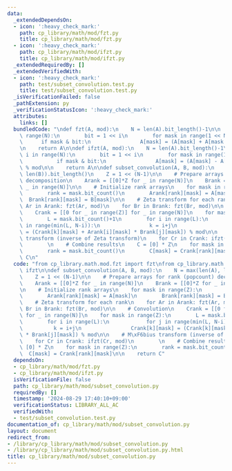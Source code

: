 ```yaml
---
data:
  _extendedDependsOn:
  - icon: ':heavy_check_mark:'
    path: cp_library/math/mod/fzt.py
    title: cp_library/math/mod/fzt.py
  - icon: ':heavy_check_mark:'
    path: cp_library/math/mod/ifzt.py
    title: cp_library/math/mod/ifzt.py
  _extendedRequiredBy: []
  _extendedVerifiedWith:
  - icon: ':heavy_check_mark:'
    path: test/subset_convolution.test.py
    title: test/subset_convolution.test.py
  _isVerificationFailed: false
  _pathExtension: py
  _verificationStatusIcon: ':heavy_check_mark:'
  attributes:
    links: []
  bundledCode: "\ndef fzt(A, mod):\n    N = len(A).bit_length()-1\n\n    for i in\
    \ range(N):\n        bit = 1 << i\n        for mask in range(1 << N):\n      \
    \      if mask & bit:\n                A[mask] = (A[mask] + A[mask ^ bit]) % mod\n\
    \n    return A\n\ndef ifzt(A, mod):\n    N = len(A).bit_length()-1\n\n    for\
    \ i in range(N):\n        bit = 1 << i\n        for mask in range(1 << N):\n \
    \           if mask & bit:\n                A[mask] = (A[mask] - A[mask ^ bit])\
    \ % mod\n\n    return A\n\ndef subset_convolution(A, B, mod):\n    N = max(len(A),\
    \ len(B)).bit_length()\n    Z = 1 << (N-1)\n\n    # Prepare arrays for rank (popcount)\
    \ decomposition\n    Arank = [[0]*Z for _ in range(N)]\n    Brank = [[0]*Z for\
    \ _ in range(N)]\n\n    # Initialize rank arrays\n    for mask in range(Z):\n\
    \        rank = mask.bit_count()\n        Arank[rank][mask] = A[mask]\n      \
    \  Brank[rank][mask] = B[mask]\n\n    # Zeta transform for each rank\n    for\
    \ Ar in Arank: fzt(Ar, mod)\n    for Br in Brank: fzt(Br, mod)\n\n    # Convolution\n\
    \    Crank = [[0 for _ in range(Z)] for _ in range(N)]\n    for mask in range(Z):\n\
    \        L = mask.bit_count()+1\n        for i in range(L):\n            for j\
    \ in range(min(L, N-i)):\n                k = i+j\n                Crank[k][mask]\
    \ = (Crank[k][mask] + Arank[i][mask] * Brank[j][mask]) % mod\n\n    # M\xF6bius\
    \ transform (inverse of Zeta transform)\n    for Cr in Crank: ifzt(Cr, mod)\n\
    \        \n    # Combine results\n    C = [0] * Z\n    for mask in range(Z):\n\
    \        rank = mask.bit_count()\n        C[mask] = Crank[rank][mask]\n\n    return\
    \ C\n"
  code: "from cp_library.math.mod.fzt import fzt\nfrom cp_library.math.mod.ifzt import\
    \ ifzt\n\ndef subset_convolution(A, B, mod):\n    N = max(len(A), len(B)).bit_length()\n\
    \    Z = 1 << (N-1)\n\n    # Prepare arrays for rank (popcount) decomposition\n\
    \    Arank = [[0]*Z for _ in range(N)]\n    Brank = [[0]*Z for _ in range(N)]\n\
    \n    # Initialize rank arrays\n    for mask in range(Z):\n        rank = mask.bit_count()\n\
    \        Arank[rank][mask] = A[mask]\n        Brank[rank][mask] = B[mask]\n\n\
    \    # Zeta transform for each rank\n    for Ar in Arank: fzt(Ar, mod)\n    for\
    \ Br in Brank: fzt(Br, mod)\n\n    # Convolution\n    Crank = [[0 for _ in range(Z)]\
    \ for _ in range(N)]\n    for mask in range(Z):\n        L = mask.bit_count()+1\n\
    \        for i in range(L):\n            for j in range(min(L, N-i)):\n      \
    \          k = i+j\n                Crank[k][mask] = (Crank[k][mask] + Arank[i][mask]\
    \ * Brank[j][mask]) % mod\n\n    # M\xF6bius transform (inverse of Zeta transform)\n\
    \    for Cr in Crank: ifzt(Cr, mod)\n        \n    # Combine results\n    C =\
    \ [0] * Z\n    for mask in range(Z):\n        rank = mask.bit_count()\n      \
    \  C[mask] = Crank[rank][mask]\n\n    return C"
  dependsOn:
  - cp_library/math/mod/fzt.py
  - cp_library/math/mod/ifzt.py
  isVerificationFile: false
  path: cp_library/math/mod/subset_convolution.py
  requiredBy: []
  timestamp: '2024-08-29 17:40:10+09:00'
  verificationStatus: LIBRARY_ALL_AC
  verifiedWith:
  - test/subset_convolution.test.py
documentation_of: cp_library/math/mod/subset_convolution.py
layout: document
redirect_from:
- /library/cp_library/math/mod/subset_convolution.py
- /library/cp_library/math/mod/subset_convolution.py.html
title: cp_library/math/mod/subset_convolution.py
---
```

